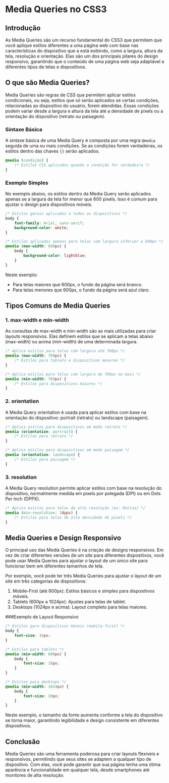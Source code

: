 # Media Queries no CSS3

## Introdução
As Media Queries são um recurso fundamental do CSS3 que permitem que você aplique estilos diferentes a uma página web com base nas características do dispositivo que a está exibindo, como a largura, altura da tela, resolução e orientação. Elas são um dos principais pilares do design responsivo, garantindo que o conteúdo de uma página web seja adaptável a diferentes tipos de telas e dispositivos.

## O que são Media Queries?
Media Queries são regras de CSS que permitem aplicar estilos condicionais, ou seja, estilos que só serão aplicados se certas condições, relacionadas ao dispositivo do usuário, forem atendidas. Essas condições podem variar desde a largura e altura da tela até a densidade de pixels ou a orientação do dispositivo (retrato ou paisagem).

### Sintaxe Básica
A sintaxe básica de uma Media Query é composta por uma regra `@media` seguida de uma ou mais condições. Se as condições forem verdadeiras, os estilos dentro das chaves `{}` serão aplicados.

```css
@media (condição) {
    /* Estilos CSS aplicados quando a condição for verdadeira */
}
```

### Exemplo Simples
No exemplo abaixo, os estilos dentro da Media Query serão aplicados apenas se a largura da tela for menor que 600 pixels. Isso é comum para ajustar o design para dispositivos móveis.

```css
/* Estilos gerais aplicados a todos os dispositivos */
body {
    font-family: Arial, sans-serif;
    background-color: white;
}

/* Estilos aplicados apenas para telas com largura inferior a 600px */
@media (max-width: 600px) {
    body {
        background-color: lightblue;
    }
}
```

Neste exemplo:

- Para telas maiores que 600px, o fundo da página será branco.
- Para telas menores que 600px, o fundo da página será azul claro.

## Tipos Comuns de Media Queries
### 1. max-width e min-width
As consultas de max-width e min-width são as mais utilizadas para criar layouts responsivos. Elas definem estilos que se aplicam a telas abaixo (max-width) ou acima (min-width) de uma determinada largura.

```css
/* Aplica estilos para telas com largura até 768px */
@media (max-width: 768px) {
    /* Estilos para tablets e dispositivos menores */
}

/* Aplica estilos para telas com largura de 769px ou mais */
@media (min-width: 769px) {
    /* Estilos para dispositivos maiores */
}
```

### 2. orientation
A Media Query orientation é usada para aplicar estilos com base na orientação do dispositivo: portrait (retrato) ou landscape (paisagem).

```css
/* Aplica estilos para dispositivos em modo retrato */
@media (orientation: portrait) {
    /* Estilos para retrato */
}

/* Aplica estilos para dispositivos em modo paisagem */
@media (orientation: landscape) {
    /* Estilos para paisagem */
}
```

### 3. resolution
A Media Query resolution permite aplicar estilos com base na resolução do dispositivo, normalmente medida em pixels por polegada (DPI) ou em Dots Per Inch (DPPX).

```css
/* Aplica estilos para telas de alta resolução (ex: Retina) */
@media (min-resolution: 2dppx) {
    /* Estilos para telas de alta densidade de pixels */
}
```

## Media Queries e Design Responsivo
O principal uso das Media Queries é na criação de designs responsivos. Em vez de criar diferentes versões de um site para diferentes dispositivos, você pode usar Media Queries para ajustar o layout de um único site para funcionar bem em diferentes tamanhos de tela.

Por exemplo, você pode ter três Media Queries para ajustar o layout de um site em três categorias de dispositivos:

1. Mobile-First (até 600px): Estilos básicos e simples para dispositivos móveis.
1. Tablets (600px a 1024px): Ajustes para telas de tablet.
1. Desktops (1024px e acima): Layout completo para telas maiores.

###Exemplo de Layout Responsivo

```css
/* Estilos para dispositivos móveis (mobile-first) */
body {
    font-size: 16px;
}

/* Estilos para tablets */
@media (min-width: 600px) {
    body {
        font-size: 18px;
    }
}

/* Estilos para desktops */
@media (min-width: 1024px) {
    body {
        font-size: 20px;
    }
}
```

Neste exemplo, o tamanho da fonte aumenta conforme a tela do dispositivo se torna maior, garantindo legibilidade e design consistente em diferentes dispositivos.

## Conclusão
Media Queries são uma ferramenta poderosa para criar layouts flexíveis e responsivos, permitindo que seus sites se adaptem a qualquer tipo de dispositivo. Com elas, você pode garantir que sua página tenha uma ótima aparência e funcionalidade em qualquer tela, desde smartphones até monitores de alta resolução.